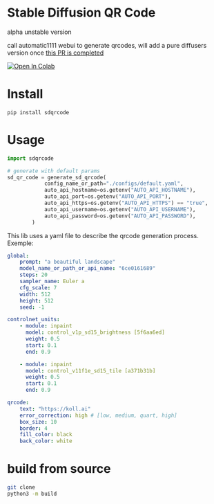 # Stable Diffusion QR Code
alpha unstable version

call automatic1111 webui to generate qrcodes, will add a pure diffusers version once [this PR is completed](https://github.com/huggingface/diffusers/pull/3770)

<a target="_blank" href="https://colab.research.google.com/github/koll-ai/stable-difusion-qrcode/blob/master/colabs/demo_sdqrcode.ipynb">
  <img src="https://colab.research.google.com/assets/colab-badge.svg" alt="Open In Colab"/>
</a>

# Install
```
pip install sdqrcode
```

# Usage
```python
import sdqrcode

# generate with default params
sd_qr_code = generate_sd_qrcode(
            config_name_or_path="./configs/default.yaml",
            auto_api_hostname=os.getenv("AUTO_API_HOSTNAME"),
            auto_api_port=os.getenv("AUTO_API_PORT"),
            auto_api_https=os.getenv("AUTO_API_HTTPS") == "true",
            auto_api_username=os.getenv("AUTO_API_USERNAME"),
            auto_api_password=os.getenv("AUTO_API_PASSWORD"),
        )
```

This lib uses a yaml file to describe the qrcode generation process. Exemple:
``` yaml
global:
    prompt: "a beautiful landscape"
    model_name_or_path_or_api_name: "6ce0161689"
    steps: 20
    sampler_name: Euler a
    cfg_scale: 7
    width: 512
    height: 512
    seed: -1

controlnet_units:
    - module: inpaint
      model: control_v1p_sd15_brightness [5f6aa6ed]
      weight: 0.5
      start: 0.1
      end: 0.9

    - module: inpaint
      model: control_v11f1e_sd15_tile [a371b31b]
      weight: 0.5
      start: 0.1
      end: 0.9

qrcode:
    text: "https://koll.ai"
    error_correction: high # [low, medium, quart, high]
    box_size: 10
    border: 4
    fill_color: black
    back_color: white
```





# build from source

```bash
git clone
python3 -m build
